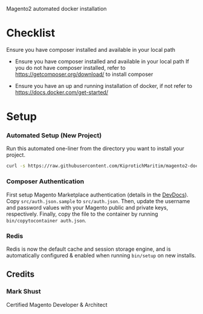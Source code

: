 Magento2 automated docker installation

# Checklist
Ensure you have composer installed and available in your local path

- Ensure you have composer installed and available in your local path
If you do not have composer installed, refer to https://getcomposer.org/download/ to install composer

- Ensure you have an up and running installation of docker, if not refer to
https://docs.docker.com/get-started/

# Setup

### Automated Setup (New Project)

Run this automated one-liner from the directory you want to install your project.

```bash
curl -s https://raw.githubusercontent.com/KiprotichMaritim/magento2-docker/master/lib/onelinesetup | bash -s -- magento2.test 2.3.5-p1
```
### Composer Authentication

First setup Magento Marketplace authentication (details in the [DevDocs](http://devdocs.magento.com/guides/v2.0/install-gde/prereq/connect-auth.html)).
Copy `src/auth.json.sample` to `src/auth.json`. Then, update the username and password values with your Magento public and private keys, respectively. Finally, copy the file to the container by running `bin/copytocontainer auth.json`.

### Redis
Redis is now the default cache and session storage engine, and is automatically configured & enabled when running `bin/setup` on new installs.

## Credits
### Mark Shust
Certified Magento Developer & Architect
